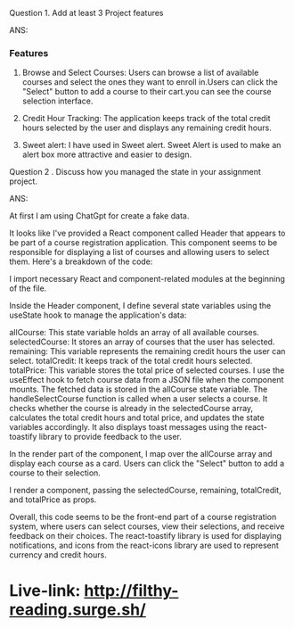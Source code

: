 Question 1. Add at least 3 Project features

ANS: 
### Features
1. Browse and Select Courses: Users can browse a list of available courses and select the ones they want to enroll in.Users can click the "Select" button to add a course to their cart.you can see the course selection interface.

2. Credit Hour Tracking: The application keeps track of the total credit hours selected by the user and displays any remaining credit hours.

3. Sweet alert: I have used in Sweet alert. Sweet Alert is used to make an alert box more attractive and easier to design. 

Question 2 . Discuss how you managed the state in your assignment project.

ANS:

At first I am  using  ChatGpt for create a fake data.

It looks like I've provided a React component called Header that appears to be part of a course registration application. This component seems to be responsible for displaying a list of courses and allowing users to select them. Here's a breakdown of the code:

I import necessary React and component-related modules at the beginning of the file.

Inside the Header component, I define several state variables using the useState hook to manage the application's data:

allCourse: This state variable holds an array of all available courses.
selectedCourse: It stores an array of courses that the user has selected.
remaining: This variable represents the remaining credit hours the user can select.
totalCredit: It keeps track of the total credit hours selected.
totalPrice: This variable stores the total price of selected courses.
I use the useEffect hook to fetch course data from a JSON file when the component mounts. The fetched data is stored in the allCourse state variable.
The handleSelectCourse function is called when a user selects a course. It checks whether the course is already in the selectedCourse array, calculates the total credit hours and total price, and updates the state variables accordingly. It also displays toast messages using the react-toastify library to provide feedback to the user.

In the render part of the component, I map over the allCourse array and display each course as a card. Users can click the "Select" button to add a course to their selection.

I render a <Cart> component, passing the selectedCourse, remaining, totalCredit, and totalPrice as props.

Overall, this code seems to be the front-end part of a course registration system, where users can select courses, view their selections, and receive feedback on their choices. The react-toastify library is used for displaying notifications, and icons from the react-icons library are used to represent currency and credit hours.

# Live-link: http://filthy-reading.surge.sh/
